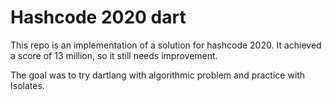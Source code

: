 # Hashcode 2020 dart

This repo is an implementation of a solution for hashcode 2020. It achieved a score of 13 million, so it still needs improvement.

The goal was to try dartlang with algorithmic problem and practice with Isolates.